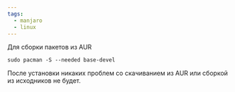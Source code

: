 ```yaml
---
tags:
  - manjaro
  - linux
---
```

Для сборки пакетов из AUR


`sudo pacman -S --needed base-devel`

После установки никаких проблем со скачиванием из AUR или сборкой из исходников не будет.